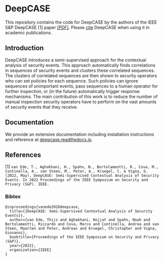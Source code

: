 # DeepCASE
This repository contains the code for DeepCASE by the authors of the IEEE S&P DeepCASE [1] paper [[PDF]](https://vm-thijs.ewi.utwente.nl/static/homepage/papers/deepcase.pdf).
Please [cite](#References) DeepCASE when using it in academic publications.

## Introduction
DeepCASE introduces a semi-supervised approach for the contextual analysis of security events. This approach automatically finds correlations in sequences of security events and clusters these correlated sequences. The clusters of correlated sequences are then shown to security operators who can set policies for each sequence. Such policies can ignore sequences of unimportant events, pass sequences to a human operator for further inspection, or (in the future) automatically trigger response mechanisms. The main contribution of this work is to reduce the number of manual inspection security operators have to perform on the vast amounts of security events that they receive.

## Documentation
We provide an extensive documentation including installation instructions and reference at [deepcase.readthedocs.io](https://deepcase.readthedocs.io/en/latest/).

## References
[1] `van Ede, T., Aghakhani, H., Spahn, N., Bortolameotti, R., Cova, M., Continella, A., van Steen, M., Peter, A., Kruegel, C. & Vigna, G. (2022, May). DeepCASE: Semi-Supervised Contextual Analysis of Security Events. In 2022 Proceedings of the IEEE Symposium on Security and Privacy (S&P). IEEE.`

### Bibtex
```
@inproceedings{vanede2020deepcase,
  title={{DeepCASE: Semi-Supervised Contextual Analysis of Security Events}},
  author={van Ede, Thijs and Aghakhani, Hojjat and Spahn, Noah and Bortolameotti, Riccardo and Cova, Marco and Continella, Andrea and van Steen, Maarten and Peter, Andreas and Kruegel, Christopher and Vigna, Giovanni},
  booktitle={Proceedings of the IEEE Symposium on Security and Privacy (S&P)},
  year={2022},
  organization={IEEE}
}
```

